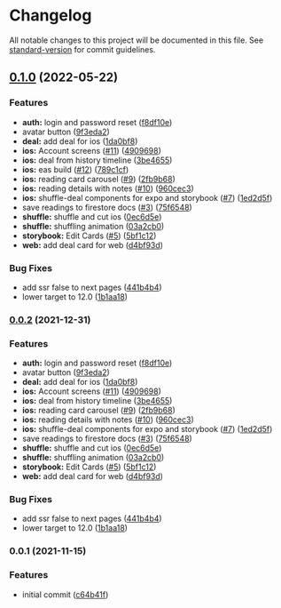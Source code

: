 # Changelog

All notable changes to this project will be documented in this file. See [standard-version](https://github.com/conventional-changelog/standard-version) for commit guidelines.

## [0.1.0](https://github.com/ei9h7/react-native-tarot/compare/v0.0.1...v0.1.0) (2022-05-22)


### Features

* **auth:** login and password reset ([f8df10e](https://github.com/ei9h7/react-native-tarot/commit/f8df10e804cf1f44f34cd316f67233f9021c4aa4))
* avatar button ([9f3eda2](https://github.com/ei9h7/react-native-tarot/commit/9f3eda20a352878e822885e4433630a21568a7b5))
* **deal:** add deal for ios ([1da0bf8](https://github.com/ei9h7/react-native-tarot/commit/1da0bf8dedad65eebe5bb27f618b990611830ffc))
* **ios:** Account screens ([#11](https://github.com/ei9h7/react-native-tarot/issues/11)) ([4909698](https://github.com/ei9h7/react-native-tarot/commit/4909698fe602e2e0b52211ae647196e28b9434a8))
* **ios:** deal from history timeline ([3be4655](https://github.com/ei9h7/react-native-tarot/commit/3be4655c839b96b25075848eec91b1865c3f7595))
* **ios:** eas build ([#12](https://github.com/ei9h7/react-native-tarot/issues/12)) ([789c1cf](https://github.com/ei9h7/react-native-tarot/commit/789c1cf4d0893df1c0aa070dd9f51b60ef795db9))
* **ios:** reading card carousel ([#9](https://github.com/ei9h7/react-native-tarot/issues/9)) ([2fb9b68](https://github.com/ei9h7/react-native-tarot/commit/2fb9b6868c57902c4897f937f38f57e2630f6d34))
* **ios:** reading details with notes ([#10](https://github.com/ei9h7/react-native-tarot/issues/10)) ([960cec3](https://github.com/ei9h7/react-native-tarot/commit/960cec3e277148b8fa279ebb4ef66999476ddbb1))
* **ios:** shuffle-deal components for expo and storybook ([#7](https://github.com/ei9h7/react-native-tarot/issues/7)) ([1ed2d5f](https://github.com/ei9h7/react-native-tarot/commit/1ed2d5fded80a6e0623b62585dc50b6f8ed149da))
* save readings to firestore docs ([#3](https://github.com/ei9h7/react-native-tarot/issues/3)) ([75f6548](https://github.com/ei9h7/react-native-tarot/commit/75f6548ba649d57ef24bb567e1be29f8c85873f5))
* **shuffle:** shuffle and cut ios ([0ec6d5e](https://github.com/ei9h7/react-native-tarot/commit/0ec6d5e38985d968c06bd4782f697364fa92a15e))
* **shuffle:** shuffling animation ([03a2cb0](https://github.com/ei9h7/react-native-tarot/commit/03a2cb0b5051b54f376fc3290f92131a74cfc938))
* **storybook:** Edit Cards ([#5](https://github.com/ei9h7/react-native-tarot/issues/5)) ([5bf1c12](https://github.com/ei9h7/react-native-tarot/commit/5bf1c1276396ba45375e155881aa9b4ec2861bf9))
* **web:** add deal card for web ([d4bf93d](https://github.com/ei9h7/react-native-tarot/commit/d4bf93d71e0bf1931a5d38afef3d60b934ecb2b7))


### Bug Fixes

* add ssr false to next pages ([441b4b4](https://github.com/ei9h7/react-native-tarot/commit/441b4b49b2888d3cd172bb8284d32219f087a582))
* lower target to 12.0 ([1b1aa18](https://github.com/ei9h7/react-native-tarot/commit/1b1aa18192cad185c215919e427ff1eb50bc9c57))

### [0.0.2](https://github.com/simplesthing/tarot-viii/compare/v0.0.1...v0.0.2) (2021-12-31)


### Features

* **auth:** login and password reset ([f8df10e](https://github.com/simplesthing/tarot-viii/commit/f8df10e804cf1f44f34cd316f67233f9021c4aa4))
* avatar button ([9f3eda2](https://github.com/simplesthing/tarot-viii/commit/9f3eda20a352878e822885e4433630a21568a7b5))
* **deal:** add deal for ios ([1da0bf8](https://github.com/simplesthing/tarot-viii/commit/1da0bf8dedad65eebe5bb27f618b990611830ffc))
* **ios:** Account screens ([#11](https://github.com/simplesthing/tarot-viii/issues/11)) ([4909698](https://github.com/simplesthing/tarot-viii/commit/4909698fe602e2e0b52211ae647196e28b9434a8))
* **ios:** deal from history timeline ([3be4655](https://github.com/simplesthing/tarot-viii/commit/3be4655c839b96b25075848eec91b1865c3f7595))
* **ios:** reading card carousel ([#9](https://github.com/simplesthing/tarot-viii/issues/9)) ([2fb9b68](https://github.com/simplesthing/tarot-viii/commit/2fb9b6868c57902c4897f937f38f57e2630f6d34))
* **ios:** reading details with notes ([#10](https://github.com/simplesthing/tarot-viii/issues/10)) ([960cec3](https://github.com/simplesthing/tarot-viii/commit/960cec3e277148b8fa279ebb4ef66999476ddbb1))
* **ios:** shuffle-deal components for expo and storybook ([#7](https://github.com/simplesthing/tarot-viii/issues/7)) ([1ed2d5f](https://github.com/simplesthing/tarot-viii/commit/1ed2d5fded80a6e0623b62585dc50b6f8ed149da))
* save readings to firestore docs ([#3](https://github.com/simplesthing/tarot-viii/issues/3)) ([75f6548](https://github.com/simplesthing/tarot-viii/commit/75f6548ba649d57ef24bb567e1be29f8c85873f5))
* **shuffle:** shuffle and cut ios ([0ec6d5e](https://github.com/simplesthing/tarot-viii/commit/0ec6d5e38985d968c06bd4782f697364fa92a15e))
* **shuffle:** shuffling animation ([03a2cb0](https://github.com/simplesthing/tarot-viii/commit/03a2cb0b5051b54f376fc3290f92131a74cfc938))
* **storybook:** Edit Cards ([#5](https://github.com/simplesthing/tarot-viii/issues/5)) ([5bf1c12](https://github.com/simplesthing/tarot-viii/commit/5bf1c1276396ba45375e155881aa9b4ec2861bf9))
* **web:** add deal card for web ([d4bf93d](https://github.com/simplesthing/tarot-viii/commit/d4bf93d71e0bf1931a5d38afef3d60b934ecb2b7))


### Bug Fixes

* add ssr false to next pages ([441b4b4](https://github.com/simplesthing/tarot-viii/commit/441b4b49b2888d3cd172bb8284d32219f087a582))
* lower target to 12.0 ([1b1aa18](https://github.com/simplesthing/tarot-viii/commit/1b1aa18192cad185c215919e427ff1eb50bc9c57))

### 0.0.1 (2021-11-15)


### Features

* initial commit ([c64b41f](https://github.com/simplesthing/tarot-viii/commit/c64b41f145bb2cf59fcb8e5d6a55f25db2cae41a))
